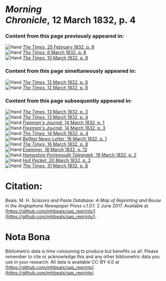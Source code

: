 # *Morning Chronicle*, 12 March 1832, p. 4  
  
### Content from this page previously appeared in:  
![Hand](http://scissorsandpaste.net/wp-content/uploads/2017/06/smallhandpointer.png) [*The Times*, 25 February 1832, p. 8](https://mhbeals.github.io/sap_html/The-Times/The-Times-25-February-1832-p-8)  
![Hand](http://scissorsandpaste.net/wp-content/uploads/2017/06/smallhandpointer.png) [*The Times*, 6 March 1832, p. 8](https://mhbeals.github.io/sap_html/The-Times/The-Times-6-March-1832-p-8)  
![Hand](http://scissorsandpaste.net/wp-content/uploads/2017/06/smallhandpointer.png) [*The Times*, 10 March 1832, p. 8](https://mhbeals.github.io/sap_html/The-Times/The-Times-10-March-1832-p-8)  
  
### Content from this page simeltaneously appeared in:  
![Hand](http://scissorsandpaste.net/wp-content/uploads/2017/06/smallhandpointer.png) [*The Times*, 12 March 1832, p. 6](https://mhbeals.github.io/sap_html/The-Times/The-Times-12-March-1832-p-6)  
![Hand](http://scissorsandpaste.net/wp-content/uploads/2017/06/smallhandpointer.png) [*The Times*, 12 March 1832, p. 8](https://mhbeals.github.io/sap_html/The-Times/The-Times-12-March-1832-p-8)  
  
### Content from this page subsequently appeared in:  
![Hand](http://scissorsandpaste.net/wp-content/uploads/2017/06/smallhandpointer.png) [*The Times*, 13 March 1832, p. 3](https://mhbeals.github.io/sap_html/The-Times/The-Times-13-March-1832-p-3)  
![Hand](http://scissorsandpaste.net/wp-content/uploads/2017/06/smallhandpointer.png) [*The Times*, 13 March 1832, p. 4](https://mhbeals.github.io/sap_html/The-Times/The-Times-13-March-1832-p-4)  
![Hand](http://scissorsandpaste.net/wp-content/uploads/2017/06/smallhandpointer.png) [*Freeman's Journal*, 14 March 1832, p. 1](https://mhbeals.github.io/sap_html/Freeman's-Journal/Freeman's-Journal-14-March-1832-p-1)  
![Hand](http://scissorsandpaste.net/wp-content/uploads/2017/06/smallhandpointer.png) [*Freeman's Journal*, 14 March 1832, p. 3](https://mhbeals.github.io/sap_html/Freeman's-Journal/Freeman's-Journal-14-March-1832-p-3)  
![Hand](http://scissorsandpaste.net/wp-content/uploads/2017/06/smallhandpointer.png) [*The Times*, 14 March 1832, p. 4](https://mhbeals.github.io/sap_html/The-Times/The-Times-14-March-1832-p-4)  
![Hand](http://scissorsandpaste.net/wp-content/uploads/2017/06/smallhandpointer.png) [*Belfast News-Letter*, 16 March 1832, p. 1](https://mhbeals.github.io/sap_html/Belfast-News-Letter/Belfast-News-Letter-16-March-1832-p-1)  
![Hand](http://scissorsandpaste.net/wp-content/uploads/2017/06/smallhandpointer.png) [*The Times*, 16 March 1832, p. 8](https://mhbeals.github.io/sap_html/The-Times/The-Times-16-March-1832-p-8)  
![Hand](http://scissorsandpaste.net/wp-content/uploads/2017/06/smallhandpointer.png) [*Examiner*, 18 March 1832, p. 12](https://mhbeals.github.io/sap_html/Examiner/Examiner-18-March-1832-p-12)  
![Hand](http://scissorsandpaste.net/wp-content/uploads/2017/06/smallhandpointer.png) [*Hampshire Portsmouth Telegraph*, 19 March 1832, p. 2](https://mhbeals.github.io/sap_html/Hampshire-Portsmouth-Telegraph/Hampshire-Portsmouth-Telegraph-19-March-1832-p-2)  
![Hand](http://scissorsandpaste.net/wp-content/uploads/2017/06/smallhandpointer.png) [*Hull Packet*, 20 March 1832, p. 3](https://mhbeals.github.io/sap_html/Hull-Packet/Hull-Packet-20-March-1832-p-3)  
![Hand](http://scissorsandpaste.net/wp-content/uploads/2017/06/smallhandpointer.png) [*The Times*, 31 March 1832, p. 8](https://mhbeals.github.io/sap_html/The-Times/The-Times-31-March-1832-p-8)  


# Citation: 

Beals. M. H. *Scissors and Paste Database: A Map of Reprinting and Reuse in the Anglophone Newspaper Press v.1.0.1.* 2 June 2017. Available at [https://github.com/mhbeals/sap_reprints/](https://github.com/mhbeals/sap_reprints/). 

# Nota Bona

Bibliometric data is time consuming to produce but benefits us all. Please remember to cite or acknowledge this and any other bibliometric data you use in your research. All data is available CC-BY 4.0 at [https://github.com/mhbeals/sap_reprints](https://github.com/mhbeals/sap_reprints)